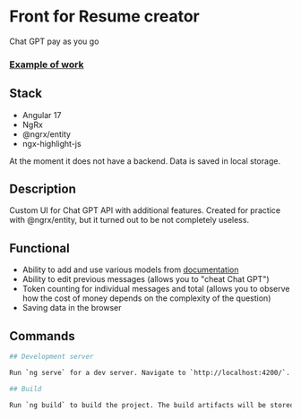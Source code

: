 # Front for Resume creator
Chat GPT pay as you go

### [Example of work](https://oleksandr-kupenko.github.io/chat-gpt-pay-as-you-go/browser)

## Stack
- Angular 17
- NgRx
- @ngrx/entity
- ngx-highlight-js

At the moment it does not have a backend. Data is saved in local storage.

## Description
Custom UI for Chat GPT API with additional features. Created for practice with @ngrx/entity, but it turned out to be not completely useless.    

## Functional
- Ability to add and use various models from  [documentation](https://platform.openai.com/docs/models/gpt-4-and-gpt-4-turbo)
- Ability to edit previous messages (allows you to "cheat Chat GPT")
- Token counting for individual messages and total (allows you to observe how the cost of money depends on the complexity of the question)
- Saving data in the browser

## Commands
```bash
## Development server

Run `ng serve` for a dev server. Navigate to `http://localhost:4200/`. The application will automatically reload if you change any of the source files.

## Build

Run `ng build` to build the project. The build artifacts will be stored in the `dist/` directory.
```
